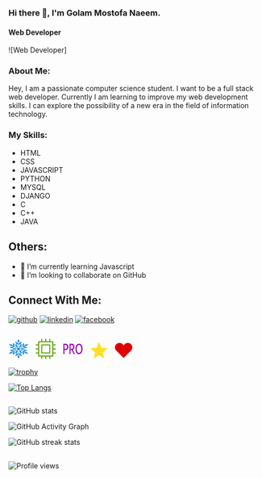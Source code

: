 ### Hi there 👋, I'm Golam Mostofa Naeem.
#### Web Developer
![Web Developer]
### About Me:
Hey, I am a passionate computer science student. I want to be a full stack web developer. Currently I am learning to improve my web development skills. I can explore the possibility of a new era in the field of information technology.
### My Skills:
 - HTML
 - CSS 
 - JAVASCRIPT
 - PYTHON
 - MYSQL
 - DJANGO
 - C
 - C++
 - JAVA
## Others:
- 🌱 I’m currently learning Javascript 
- 👯 I’m looking to collaborate on GitHub 

## Connect With Me:
[<img src='https://cdn.jsdelivr.net/npm/simple-icons@3.0.1/icons/github.svg' alt='github' height='40'>](https://github.com/Naeem118)    [<img src='https://cdn.jsdelivr.net/npm/simple-icons@3.0.1/icons/linkedin.svg' alt='linkedin' height='40'>](https://www.linkedin.com/in/golam-mostofa-a427161a9/)    [<img src='https://cdn.jsdelivr.net/npm/simple-icons@3.0.1/icons/facebook.svg' alt='facebook' height='40'>](https://www.facebook.com/100011335693037)  
##  
<a href='https://archiveprogram.github.com/'><img src='https://raw.githubusercontent.com/acervenky/animated-github-badges/master/assets/acbadge.gif' width='40' height='40'></a> <a href='https://docs.github.com/en/developers'><img src='https://raw.githubusercontent.com/acervenky/animated-github-badges/master/assets/devbadge.gif' width='40' height='40'></a> <a href='https://github.com/pricing'><img src='https://raw.githubusercontent.com/acervenky/animated-github-badges/master/assets/pro.gif' width='40' height='40'></a> <a href='https://stars.github.com/'><img src='https://raw.githubusercontent.com/acervenky/animated-github-badges/master/assets/starbadge.gif' width='35' height='35'></a> <a href='https://docs.github.com/en/github/supporting-the-open-source-community-with-github-sponsors'><img src='https://raw.githubusercontent.com/acervenky/animated-github-badges/master/assets/sponsorbadge.gif' width='35' height='35'></a> 

[![trophy](https://github-profile-trophy.vercel.app/?username=Naeem118)](https://github.com/ryo-ma/github-profile-trophy)

[![Top Langs](https://github-readme-stats.vercel.app/api/top-langs/?username=Naeem118)](https://github.com/anuraghazra/github-readme-stats)
##
![GitHub stats](https://github-readme-stats.vercel.app/api?username=Naeem118&show_icons=true&count_private=true)  

![GitHub Activity Graph](https://activity-graph.herokuapp.com/graph?username=Naeem118)  

![GitHub streak stats](https://github-readme-streak-stats.herokuapp.com/?user=Naeem118)  
##
![Profile views](https://gpvc.arturio.dev/Naeem118) 

